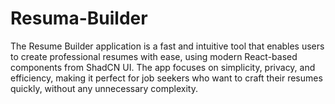 # Resuma-Builder
The Resume Builder application is a fast and intuitive tool that enables users to create professional resumes with ease, using modern React-based components from ShadCN UI. The app focuses on simplicity, privacy, and efficiency, making it perfect for job seekers who want to craft their resumes quickly, without any unnecessary complexity.

